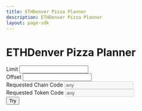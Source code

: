 ```yaml
---
title: ETHDenver Pizza Planner
description: ETHDenver Pizza Planner
layout: page-sdk
---
```


# ETHDenver Pizza Planner

<div id="respond-fio-request-example-container" class="row position-relative">
    <div class="col-6">
        <div class="form-group">
            <div class="row">
                <div class="col-6">
                    <label for="fio-request-limit">Limit</label>
                    <input id="fio-request-limit" type="number" class="form-control" />
                </div>
                <div class="col-6">
                    <label for="fio-request-offset">Offset</label>
                    <input id="fio-request-offset" type="number" class="form-control" />
                 </div>
            </div>
        </div>
        <div class="form-group">
            <div class="row">
                <div class="col-6">
                    <label>Requested Chain Code</label>
                    <input type="text" disabled class="form-control" value="any" />
                </div>
                <div class="col-6">
                    <label>Requested Token Code</label>
                    <input type="text" disabled class="form-control" value="any" />
                 </div>
            </div>
        </div>
        <button id="try-answer-fio-request" class="btn btn-default btn--blue">Try</button>
    </div>
    <div id="spinner" class="fa-3x d-none" role="status">
        <i class="fas fa-spinner fa-spin"></i>
    </div>
</div>

